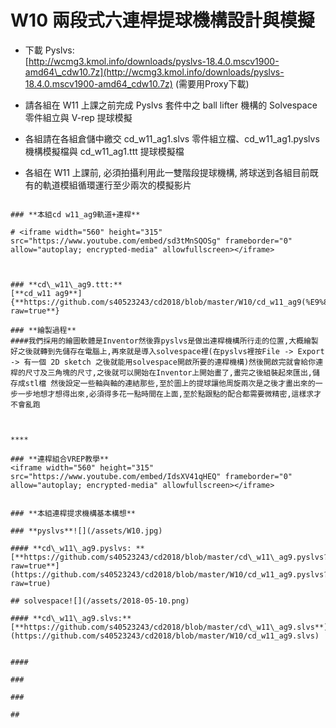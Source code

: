 # W10 兩段式六連桿提球機構設計與模擬

* 下載 Pyslvs:  
  [http://wcmg3.kmol.info/downloads/pyslvs-18.4.0.mscv1900-amd64\_cdw10.7z](http://wcmg3.kmol.info/downloads/pyslvs-18.4.0.mscv1900-amd64_cdw10.7z) \(需要用Proxy下載\)

* 請各組在 W11 上課之前完成 Pyslvs 套件中之 ball lifter 機構的 Solvespace 零件組立與 V-rep 提球模擬

* 各組請在各組倉儲中繳交 cd\_w11\_ag1.slvs 零件組立檔、cd\_w11\_ag1.pyslvs 機構模擬檔與 cd\_w11\_ag1.ttt 提球模擬檔

* 各組在 W11 上課前, 必須拍攝利用此一雙階段提球機構, 將球送到各組目前既有的軌道模組循環運行至少兩次的模擬影片
~~~~~~~~~~~~~~~~~~~~~~~~~~~~~~~~~~~~~~~~~~~~~~~~~~~~~~~~~~~

### **本組cd w11_ag9軌道+連桿**

# <iframe width="560" height="315" src="https://www.youtube.com/embed/sd3tMnSQOSg" frameborder="0" allow="autoplay; encrypted-media" allowfullscreen></iframe>



### **cd\_w11\_ag9.ttt:**
[**cd_w11 ag9**]{**https://github.com/s40523243/cd2018/blob/master/W10/cd_w11_ag9(%E9%80%A3%E6%A1%BF%E6%90%AD%E9%85%8D%E8%BB%8C%E9%81%93).ttt?raw=true**}

### **繪製過程**
####我們採用的繪圖軟體是Inventor然後靠pyslvs是做出連桿機構所行走的位置,大概繪製好之後就轉到先儲存在電腦上,再來就是導入solvespace裡(在pyslvs裡按File -> Export -> 有一個 2D sketch 之後就能用solvespace開啟所要的連桿機構)然後開啟完就會給你連桿的尺寸及三角塊的尺寸,之後就可以開始在Inventor上開始畫了,畫完之後組裝起來匯出,儲存成stl檔 然後設定一些軸與軸的連結那些,至於圖上的提球讓他周旋兩次是之後才畫出來的一步一步地想才想得出來,必須得多花一點時間在上面,至於點跟點的配合都需要微精密,這樣求才不會亂跑



****

### **連桿組合VREP教學**
<iframe width="560" height="315" src="https://www.youtube.com/embed/IdsXV41qHEQ" frameborder="0" allow="autoplay; encrypted-media" allowfullscreen></iframe>


### **本組連桿提求機構基本構想**

### **pyslvs**![](/assets/W10.jpg)

#### **cd\_w11\_ag9.pyslvs: **[**https://github.com/s40523243/cd2018/blob/master/cd\_w11\_ag9.pyslvs?raw=true**](https://github.com/s40523243/cd2018/blob/master/W10/cd_w11_ag9.pyslvs?raw=true)

## solvespace![](/assets/2018-05-10.png)

#### **cd\_w11\_ag9.slvs:**[**https://github.com/s40523243/cd2018/blob/master/cd\_w11\_ag9.slvs**](https://github.com/s40523243/cd2018/blob/master/W10/cd_w11_ag9.slvs)


#### 

### 

### 

## 



